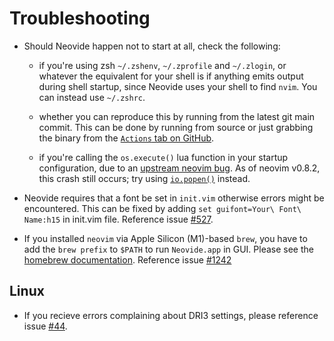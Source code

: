 # Troubleshooting

- Should Neovide happen not to start at all, check the following:

  - if you're using zsh `~/.zshenv`, `~/.zprofile` and  `~/.zlogin`, or whatever the equivalent for
    your shell is if anything emits output during shell startup, since Neovide uses your shell to
    find `nvim`. You can instead use `~/.zshrc`.

  - whether you can reproduce this by running from the latest git main commit.
    This can be done by running from source or just grabbing the binary from the [`Actions` tab on
    GitHub](https://github.com/neovide/neovide/actions/workflows/build.yml).
    
  - if you're calling the `os.execute()` lua function in your startup configuration, due to an
    [upstream neovim bug](https://github.com/neovide/neovide/issues/1376#issuecomment-1170849510).
    As of neovim v0.8.2, this crash still occurs; try using
    [`io.popen()`](http://www.lua.org/manual/5.1/manual.html#pdf-io.popen) instead.

- Neovide requires that a font be set in `init.vim` otherwise errors might be encountered. This can
  be fixed by adding `set guifont=Your\ Font\ Name:h15` in init.vim file. Reference issue
  [#527](https://github.com/neovide/neovide/issues/527).

- If you installed `neovim` via Apple Silicon (M1)-based `brew`, you have to add the `brew prefix`
  to `$PATH` to run `Neovide.app` in GUI. Please see the
  [homebrew documentation](https://docs.brew.sh/FAQ#my-mac-apps-dont-find-homebrew-utilities).
  Reference issue [#1242](https://github.com/neovide/neovide/pull/1242)

## Linux

- If you recieve errors complaining about DRI3 settings, please reference issue
  [#44](https://github.com/neovide/neovide/issues/44#issuecomment-578618052).
